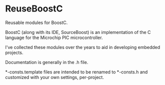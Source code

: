 # ReuseBoostC
Reusable modules for BoostC.

BoostC (along with its IDE, SourceBoost) is an implementation of the C language for the Microchip PIC microcontroller.

I've collected these modules over the years to aid in developing embedded projects.

Documentation is generally in the .h file.

*-consts.template files are intended to be renamed to *-consts.h and customized with your own settings, per-project.
